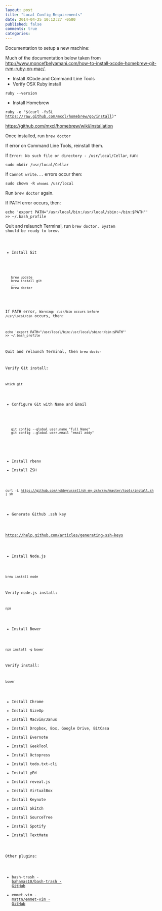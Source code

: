 ```yaml
---
layout: post
title: "Local Config Requirements"
date: 2014-04-25 10:12:27 -0500
published: false
comments: true
categories: 
---
```



Documentation to setup a new machine:

Much of the documentation below taken from <a href="http://www.moncefbelyamani.com/how-to-install-xcode-homebrew-git-rvm-ruby-on-mac/">http://www.moncefbelyamani.com/how-to-install-xcode-homebrew-git-rvm-ruby-on-mac/</a>.

* Install XCode and Command Line Tools
* Verify OSX Ruby install

<code>ruby --version</code>

* Install Homebrew

<code>ruby -e "$(curl -fsSL https://raw.github.com/mxcl/homebrew/go/install)"</code>

<a href="https://github.com/mxcl/homebrew/wiki/installation">https://github.com/mxcl/homebrew/wiki/installation</a>

Once installed, run <code>brew doctor</code>

If error on Command Line Tools, reinstall them.

If <code>Error: No such file or directory - /usr/local/Cellar</code>,
run:

<code>sudo mkdir /usr/local/Cellar</code>

If <code>Cannot write...</code> errors occur then:

<code>sudo chown -R `whoami` /usr/local</code>

Run <code>brew doctor</code> again.

If PATH error occurs, then:

<code>echo 'export PATH="/usr/local/bin:/usr/local/sbin:~/bin:$PATH"' >> ~/.bash_profile</code>

Quit and relaunch Terminal, run <code>brew doctor</brew>. System should
be ready to brew.

* Install Git

<pre>
  <code>
   <span class="line">brew update</span>
   <span class="line">brew install git</span>
   <span class="line">...</span>
   <span class="line">brew doctor</span>
  </code>
</pre>

If PATH error, <code>Warning: /usr/bin occurs before
/usr/local/bin</code> occurs, then:

<code>echo 'export PATH="/usr/local/bin:/usr/local/sbin:~/bin:$PATH"' >> ~/.bash_profile</code>

Quit and relaunch Terminal, then <code>brew doctor</code>

Verify Git install:

<code>which git</code>

* Configure Git with Name and Email

<pre>
  <code>
   <span class="line">git config --global user.name "Full Name"</span>
   <span class="line">git config --global user.email "email addy"</span>
  </code>
</pre>

* Install rbenv
* Install ZSH

<code>curl -L https://github.com/robbyrussell/oh-my-zsh/raw/master/tools/install.sh | sh</code>

* Generate Github .ssh key

<a href="https://help.github.com/articles/generating-ssh-keys">https://help.github.com/articles/generating-ssh-keys</a>

* Install Node.js

<code>brew install node</code>

Verify node.js install:

<code>npm</code>

* Install Bower

<code>npm install -g bower</code>

Verify install:

<code>bower</code>

* Install Chrome
* Install SizeUp
* Install Macvim/Janus
* Install Dropbox, Box, Google Drive, BitCasa
* Install Evernote
* Install GeekTool
* Install Octopress
* Install todo.txt-cli
* Install yEd
* Install reveal.js
* Install VirtualBox
* Install Keynote
* Install Skitch
* Install SourceTree
* Install Spotify
* Install TextMate

Other plugins:

* bash-trash - <a href="https://github.com/bahamas10/bash-trash">bahamas10/bash-trash · GitHub</a>
* emmet-vim - <a href="https://github.com/mattn/emmet-vim">mattn/emmet-vim · GitHub</a>



